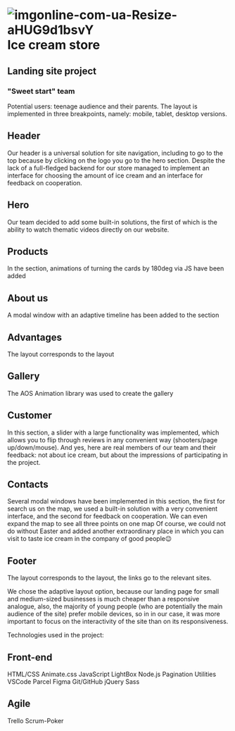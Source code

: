 # ![imgonline-com-ua-Resize-aHUG9d1bsvY](https://user-images.githubusercontent.com/104714229/182247077-998a3071-5e11-402a-8296-606456273ef3.png)Ice cream store

## Landing site project

### "Sweet start" team

Potential users: teenage audience and their parents. The layout is implemented
in three breakpoints, namely: mobile, tablet, desktop versions.

## Header

Our header is a universal solution for site navigation, including to go to the
top because by clicking on the logo you go to the hero section. Despite the lack
of a full-fledged backend for our store managed to implement an interface for
choosing the amount of ice cream and an interface for feedback on cooperation.

## Hero

Our team decided to add some built-in solutions, the first of which is the
ability to watch thematic videos directly on our website.

## Products

In the section, animations of turning the cards by 180deg via JS have been added

## About us

A modal window with an adaptive timeline has been added to the section

## Advantages

The layout corresponds to the layout

## Gallery

The AOS Animation library was used to create the gallery

## Customer

In this section, a slider with a large functionality was implemented, which
allows you to flip through reviews in any convenient way (shooters/page
up/down/mouse). And yes, here are real members of our team and their feedback:
not about ice cream, but about the impressions of participating in the project.

## Contacts

Several modal windows have been implemented in this section, the first for
search us on the map, we used a built-in solution with a very convenient
interface, and the second for feedback on cooperation. We can even expand the
map to see all three points on one map Of course, we could not do without Easter
and added another extraordinary place in which you can visit to taste ice cream
in the company of good people😉

## Footer

The layout corresponds to the layout, the links go to the relevant sites.

We chose the adaptive layout option, because our landing page for small and
medium-sized businesses is much cheaper than a responsive analogue, also, the
majority of young people (who are potentially the main audience of the site)
prefer mobile devices, so in in our case, it was more important to focus on the
interactivity of the site than on its responsiveness.

Technologies used in the project:

## Front-end

HTML/CSS Animate.css JavaScript LightBox Node.js Pagination Utilities VSCode
Parcel Figma Git/GitHub jQuery Sass

## Agile

Trello Scrum-Poker
